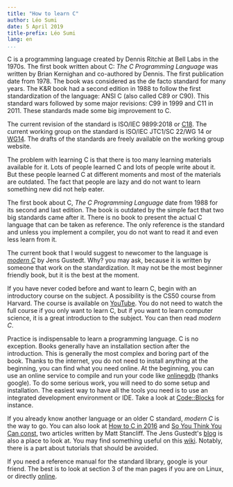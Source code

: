 ```yaml
---
title: "How to learn C"
author: Léo Sumi
date: 5 April 2019
title-prefix: Léo Sumi
lang: en
...
```


C is a programming language created by Dennis Ritchie at Bell Labs in the 1970s. The first book written about C: *The C Programming Language* was written by Brian Kernighan and co-authored by Dennis. The first publication date from 1978. The book was considered as the de facto standard for many years. The K&R book had a second edition in 1988 to follow the first standardization of the language: ANSI C (also called C89 or C90). This standard wars followed by some major revisions: C99 in 1999 and C11 in 2011. These standards made some big improvement to C.

The current revision of the standard is ISO/IEC 9899:2018 or [C18][iso]. The current working group on the standard is ISO/IEC JTC1/SC 22/WG 14 or [WG14][open-std]. The drafts of the standards are freely available on the working group website.

The problem with learning C is that there is too many learning materials available for it. Lots of people learned C and lots of people write about it. But these people learned C at different moments and most of the materials are outdated. The fact that people are lazy and do not want to learn something new did not help eater.

The first book about C, *The C Programming Language* date from 1988 for its second and last edition. The book is outdated by the simple fact that two big standards came after it. There is no book to present the actual C language that can be taken as reference. The only reference is the standard and unless you implement a compiler, you do not want to read it and even less learn from it.

The current book that I would suggest to newcomer to the language is *[modern C][modern-c]* by Jens Gustedt. Why? you may ask, because it is written by someone that work on the standardization. It may not be the most beginner friendly book, but it is the best at the moment.

If you have never coded before and want to learn C, begin with an introductory course on the subject. A possibility is the CS50 course from Harvard. The course is available on [YouTube][cs50]. You do not need to watch the full course if you only want to learn C, but if you want to learn computer science, it is a great introduction to the subject. You can then read *modern C*.

Practice is indispensable to learn a programming language. C is no exception. Books generally have an installation section after the introduction. This is generally the most complex and boring part of the book. Thanks to the internet, you do not need to install anything at the beginning, you can find what you need online. At the beginning, you can use an online service to compile and run your code like [onlinegdb][onlinegdb] (thanks google). To do some serious work, you will need to do some setup and installation. The easiest way to have all the tools you need is to use an integrated development environment or IDE. Take a look at [Code::Blocks][codeblocks] for instance.

If you already know another language or an older C standard, *modern C* is the way to go. You can also look at [How to C in 2016][howto-c] and [So You Think You Can const][sytycc], two articles written by Matt Stancliff. The Jens Gustedt's [blog][JG-blog] is also a place to look at. You may find something useful on this [wiki][iso-9899]. Notably, there is a part about tutorials that should be avoided.

If you need a reference manual for the standard library, google is your friend. The best is to look at section 3 of the man pages if you are on Linux, or directly [online][man-pages].

[iso]: https://www.iso.org/standard/74528.html
[open-std]: http://www.open-std.org/JTC1/SC22/WG14/

[cs50]: https://www.youtube.com/user/cs50tv
[modern-c]: http://icube-icps.unistra.fr/img_auth.php/d/db/ModernC.pdf

[onlinegdb]: https://www.onlinegdb.com/
[codeblocks]: http://www.codeblocks.org/

[howto-c]: https://matt.sh/howto-c
[sytycc]: https://matt.sh/sytycc

[JG-blog]: https://gustedt.wordpress.com

[iso-9899]: http://www.iso-9899.info/wiki/Main_Page

[man-pages]: https://www.kernel.org/doc/man-pages/
